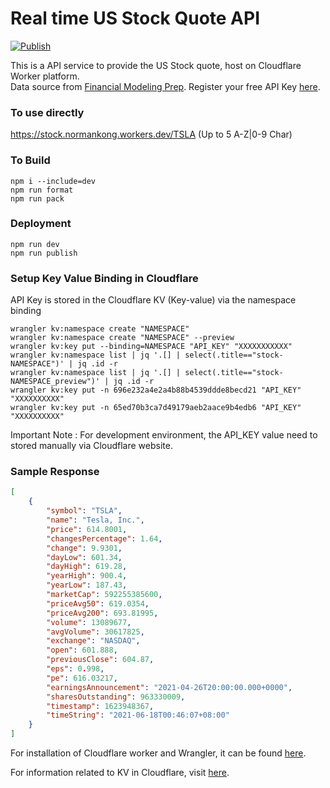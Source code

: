 # Real time US Stock Quote API
[![Publish](https://github.com/normankong/stock-api/actions/workflows/main.yml/badge.svg)](https://github.com/normankong/stock-api/actions/workflows/main.yml)

This is a API service to provide the US Stock quote, host on Cloudflare Worker platform.  
Data source from [Financial Modeling Prep](https://financialmodelingprep.com/). Register your free API Key [here](https://financialmodelingprep.com/register).

### To use directly
https://stock.normankong.workers.dev/TSLA  (Up to 5 A-Z|0-9 Char)

### To Build 
```
npm i --include=dev
npm run format
npm run pack
```

### Deployment
```
npm run dev
npm run publish
```

### Setup Key Value Binding in Cloudflare
API Key is stored in the Cloudflare KV (Key-value) via the namespace binding
```
wrangler kv:namespace create "NAMESPACE"
wrangler kv:namespace create "NAMESPACE" --preview
wrangler kv:key put --binding=NAMESPACE "API_KEY" "XXXXXXXXXXX"
wrangler kv:namespace list | jq '.[] | select(.title=="stock-NAMESPACE")' | jq .id -r
wrangler kv:namespace list | jq '.[] | select(.title=="stock-NAMESPACE_preview")' | jq .id -r  
wrangler kv:key put -n 696e232a4e2a4b88b4539ddde8becd21 "API_KEY" "XXXXXXXXXX" 
wrangler kv:key put -n 65ed70b3ca7d49179aeb2aace9b4edb6 "API_KEY" "XXXXXXXXXX"
```

Important Note : For development environment, the API_KEY value need to stored manually via Cloudflare website.

### Sample Response
```json
[
    {
        "symbol": "TSLA",
        "name": "Tesla, Inc.",
        "price": 614.8001,
        "changesPercentage": 1.64,
        "change": 9.9301,
        "dayLow": 601.34,
        "dayHigh": 619.28,
        "yearHigh": 900.4,
        "yearLow": 187.43,
        "marketCap": 592255385600,
        "priceAvg50": 619.0354,
        "priceAvg200": 693.81995,
        "volume": 13089677,
        "avgVolume": 30617825,
        "exchange": "NASDAQ",
        "open": 601.888,
        "previousClose": 604.87,
        "eps": 0.998,
        "pe": 616.03217,
        "earningsAnnouncement": "2021-04-26T20:00:00.000+0000",
        "sharesOutstanding": 963330009,
        "timestamp": 1623948367,
        "timeString": "2021-06-18T00:46:07+08:00"
    }
]
```

For installation of Cloudflare worker and Wrangler, it can be found [here](https://developers.cloudflare.com/workers/tooling/wrangler).

For information related to KV in Cloudflare, visit [here](https://developers.cloudflare.com/workers/runtime-apis/kv).